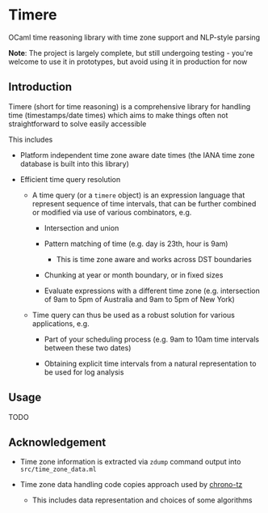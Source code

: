 # Timere
OCaml time reasoning library with time zone support and NLP-style parsing 

__Note__: The project is largely complete, but still undergoing testing - you're welcome to use it in prototypes, but avoid using it in production for now

## Introduction

Timere (short for time reasoning) is a comprehensive library for handling time (timestamps/date times) which aims to make things often not straightforward to solve easily accessible

This includes

- Platform independent time zone aware date times (the IANA time zone database is built into this library)

- Efficient time query resolution

  - A time query (or a `timere` object) is an expression language that represent sequence of time intervals, that can be further combined or modified via use of various combinators, e.g.

    - Intersection and union

    - Pattern matching of time (e.g. day is 23th, hour is 9am)

      - This is time zone aware and works across DST boundaries

    - Chunking at year or month boundary, or in fixed sizes

    - Evaluate expressions with a different time zone (e.g. intersection of 9am to 5pm of Australia and 9am to 5pm of New York)

  - Time query can thus be used as a robust solution for various applications, e.g.

    - Part of your scheduling process (e.g. 9am to 10am time intervals between these two dates)

    - Obtaining explicit time intervals from a natural representation to be used for log analysis

## Usage

TODO

## Acknowledgement

- Time zone information is extracted via `zdump` command output into `src/time_zone_data.ml`

- Time zone data handling code copies approach used by [chrono-tz](https://github.com/chronotope/chrono-tz)

  - This includes data representation and choices of some algorithms
